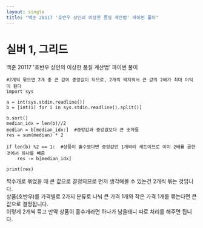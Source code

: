 ```yaml
---
layout: single
title: "백준 20117 '호반우 상인의 이상한 품질 계산법' 파이썬 풀이"
---
```


# 실버 1, 그리드

백준 20117 '호반우 상인의 이상한 품질 계산법' 파이썬 풀이<br>
```
#2개씩 묶으면 2개 중 큰 값이 중앙값이 되므로, 2개씩 짝지워서 큰 값의 2배가 최대 이익이 된다
import sys

a = int(sys.stdin.readline())
b = [int(i) for i in sys.stdin.readline().split()]

b.sort()
median_idx = len(b)//2
median = b[median_idx:]  #중앙값과 중앙값보다 큰 숫자들
res = sum(median) * 2   

if len(b) %2 == 1:  #상품이 홀수였다면 중앙값만 1개짜리 세트이므로 이미 2배를 곱한것에서 하나를 빼줌
    res -= b[median_idx]

print(res)
```
짝수개로 묶었을 때 큰 값으로 결정되므로 먼저 생각해볼 수 있는건 2개씩 묶는 것입니다.<br>
상품(호반우)를 가격별로 2가지 분류로 나눠 큰 가격 1개와 작은 가격 1개를 묶는다면 큰 값으로 결정됩니다.<br>
이렇게 2개씩 묶고 만약 상품이 홀수개라면 하나가 남을테니 따로 처리를 해주면 됩니다.<br>
